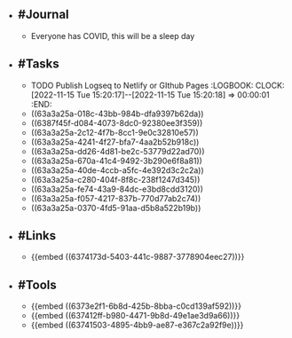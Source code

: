 - ## #Journal
	- Everyone has COVID, this will be a sleep day
- ## #Tasks
	- TODO Publish Logseq to Netlify or GIthub Pages
	  :LOGBOOK:
	  CLOCK: [2022-11-15 Tue 15:20:17]--[2022-11-15 Tue 15:20:18] =>  00:00:01
	  :END:
	- ((63a3a25a-018c-43bb-984b-dfa9397b62da))
	- ((6387f45f-d084-4073-8dc0-92380ee3f359))
	- ((63a3a25a-2c12-4f7b-8cc1-9e0c32810e57))
	- ((63a3a25a-4241-4f27-bfa7-4aa2b52b918c))
	- ((63a3a25a-dd26-4d81-be2c-53779d22ad70))
	- ((63a3a25a-670a-41c4-9492-3b290e6f8a81))
	- ((63a3a25a-40de-4ccb-a5fc-4e392d3c2c2a))
	- ((63a3a25a-c280-404f-8f8c-238f1247d345))
	- ((63a3a25a-fe74-43a9-84dc-e3bd8cdd3120))
	- ((63a3a25a-f057-4217-837b-770d77ab2c74))
	- ((63a3a25a-0370-4fd5-91aa-d5b8a522b19b))
- ## #Links
	- {{embed ((6374173d-5403-441c-9887-3778904eec27))}}
- ## #Tools
	- {{embed ((6373e2f1-6b8d-425b-8bba-c0cd139af592))}}
	- {{embed ((637412ff-b980-4471-9b8d-49e1ae3d9a66))}}
	- {{embed ((63741503-4895-4bb9-ae87-e367c2a92f9e))}}